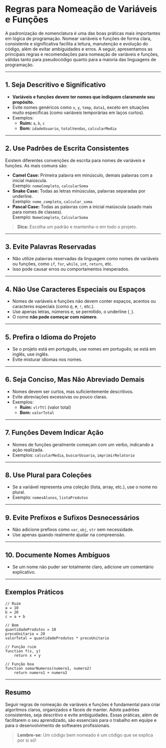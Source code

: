 # Regras para Nomeação de Variáveis e Funções

A padronização de nomenclatura é uma das boas práticas mais importantes em lógica de programação. Nomear variáveis e funções de forma clara, consistente e significativa facilita a leitura, manutenção e evolução do código, além de evitar ambiguidades e erros. A seguir, apresentamos as principais regras e recomendações para nomeação de variáveis e funções, válidas tanto para pseudocódigo quanto para a maioria das linguagens de programação.

---

## 1. **Seja Descritivo e Significativo**

- **Variáveis e funções devem ter nomes que indiquem claramente seu propósito.**
- Evite nomes genéricos como `x`, `y`, `temp`, `data1`, exceto em situações muito específicas (como variáveis temporárias em laços curtos).
- Exemplos:
  - **Ruim:** `a`, `b`, `c`
  - **Bom:** `idadeUsuario`, `totalVendas`, `calcularMedia`

---

## 2. **Use Padrões de Escrita Consistentes**

Existem diferentes convenções de escrita para nomes de variáveis e funções. As mais comuns são:

- **Camel Case:** Primeira palavra em minúsculo, demais palavras com a inicial maiúscula.  
  Exemplo: `nomeCompleto`, `calcularSoma`
- **Snake Case:** Todas as letras minúsculas, palavras separadas por underline.  
  Exemplo: `nome_completo`, `calcular_soma`
- **Pascal Case:** Todas as palavras com a inicial maiúscula (usado mais para nomes de classes).  
  Exemplo: `NomeCompleto`, `CalcularSoma`

> **Dica:** Escolha um padrão e mantenha-o em todo o projeto.

---

## 3. **Evite Palavras Reservadas**

- Não utilize palavras reservadas da linguagem como nomes de variáveis ou funções, como `if`, `for`, `while`, `int`, `return`, etc.
- Isso pode causar erros ou comportamentos inesperados.

---

## 4. **Não Use Caracteres Especiais ou Espaços**

- Nomes de variáveis e funções não devem conter espaços, acentos ou caracteres especiais (como `@`, `#`, `!`, etc.).
- Use apenas letras, números e, se permitido, o underline (`_`).
- O nome **não pode começar com número**.

---

## 5. **Prefira o Idioma do Projeto**

- Se o projeto está em português, use nomes em português; se está em inglês, use inglês.
- Evite misturar idiomas nos nomes.

---

## 6. **Seja Conciso, Mas Não Abreviado Demais**

- Nomes devem ser curtos, mas suficientemente descritivos.
- Evite abreviações excessivas ou pouco claras.
- Exemplos:
  - **Ruim:** `vlrTtl` (valor total)
  - **Bom:** `valorTotal`

---

## 7. **Funções Devem Indicar Ação**

- Nomes de funções geralmente começam com um verbo, indicando a ação realizada.
- Exemplos: `calcularMedia`, `buscarUsuario`, `imprimirRelatorio`

---

## 8. **Use Plural para Coleções**

- Se a variável representa uma coleção (lista, array, etc.), use o nome no plural.
- Exemplo: `nomesAlunos`, `listaProdutos`

---

## 9. **Evite Prefixos e Sufixos Desnecessários**

- Não adicione prefixos como `var`, `obj`, `str` sem necessidade.
- Use apenas quando realmente ajudar na compreensão.

---

## 10. **Documente Nomes Ambíguos**

- Se um nome não puder ser totalmente claro, adicione um comentário explicativo.

---

## Exemplos Práticos

```pseudocode
// Ruim
a = 10
b = 20
c = a + b

// Bom
quantidadeProdutos = 10
precoUnitario = 20
valorTotal = quantidadeProdutos * precoUnitario

// Função ruim
function f(x, y)
    return x + y

// Função boa
function somarNumeros(numero1, numero2)
    return numero1 + numero2
```

---

## Resumo

Seguir regras de nomeação de variáveis e funções é fundamental para criar algoritmos claros, organizados e fáceis de manter. Adote padrões consistentes, seja descritivo e evite ambiguidades. Essas práticas, além de facilitarem o seu aprendizado, são essenciais para o trabalho em equipe e para o desenvolvimento de softwares profissionais.

> **Lembre-se:** Um código bem nomeado é um código que se explica por si só!